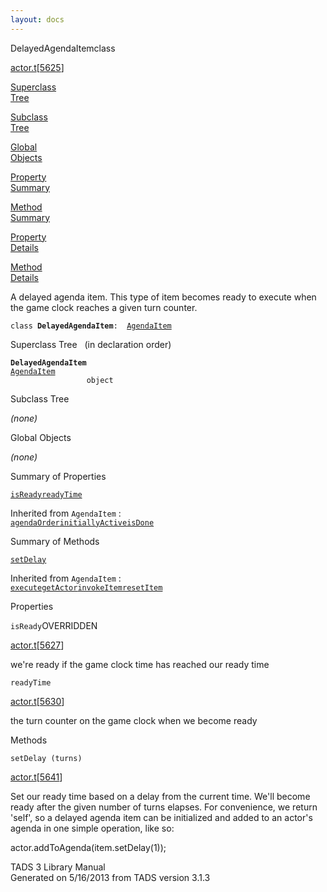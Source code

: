 ```yaml
---
layout: docs
---
```

<span class="title">DelayedAgendaItem</span><span class="type">class</span>

[actor.t](../file/actor.t.html)\[[5625](../source/actor.t.html#5625)\]

[Superclass  
Tree](#_SuperClassTree_)

[Subclass  
Tree](#_SubClassTree_)

[Global  
Objects](#_ObjectSummary_)

[Property  
Summary](#_PropSummary_)

[Method  
Summary](#_MethodSummary_)

[Property  
Details](#_Properties_)

[Method  
Details](#_Methods_)

<div class="fdesc">

A delayed agenda item. This type of item becomes ready to execute when
the game clock reaches a given turn counter.

`class `**`DelayedAgendaItem`**` :   `[`AgendaItem`](../object/AgendaItem.html)

</div>

<span id="_SuperClassTree_"></span>

<div class="mjhd">

<span class="hdln">Superclass Tree</span>   (in declaration order)

</div>

**`DelayedAgendaItem`**  
[`AgendaItem`](../object/AgendaItem.html)  
`                 object`  
<span id="_SubClassTree_"></span>

<div class="mjhd">

<span class="hdln">Subclass Tree</span>  

</div>

*(none)* <span id="_ObjectSummary_"></span>

<div class="mjhd">

<span class="hdln">Global Objects</span>  

</div>

*(none)* <span id="_PropSummary_"></span>

<div class="mjhd">

<span class="hdln">Summary of Properties</span>  

</div>

[`isReady`](#isReady)[`readyTime`](#readyTime)

Inherited from `AgendaItem` :  
[`agendaOrder`](../object/AgendaItem.html#agendaOrder)[`initiallyActive`](../object/AgendaItem.html#initiallyActive)[`isDone`](../object/AgendaItem.html#isDone)

<span id="_MethodSummary_"></span>

<div class="mjhd">

<span class="hdln">Summary of Methods</span>  

</div>

[`setDelay`](#setDelay)

Inherited from `AgendaItem` :  
[`execute`](../object/AgendaItem.html#execute)[`getActor`](../object/AgendaItem.html#getActor)[`invokeItem`](../object/AgendaItem.html#invokeItem)[`resetItem`](../object/AgendaItem.html#resetItem)

<span id="_Properties_"></span>

<div class="mjhd">

<span class="hdln">Properties</span>  

</div>

<span id="isReady"></span>

`isReady`<span class="rem">OVERRIDDEN</span>

[actor.t](../file/actor.t.html)\[[5627](../source/actor.t.html#5627)\]

<div class="desc">

we're ready if the game clock time has reached our ready time

</div>

<span id="readyTime"></span>

`readyTime`

[actor.t](../file/actor.t.html)\[[5630](../source/actor.t.html#5630)\]

<div class="desc">

the turn counter on the game clock when we become ready

</div>

<span id="_Methods_"></span>

<div class="mjhd">

<span class="hdln">Methods</span>  

</div>

<span id="setDelay"></span>

`setDelay (turns)`

[actor.t](../file/actor.t.html)\[[5641](../source/actor.t.html#5641)\]

<div class="desc">

Set our ready time based on a delay from the current time. We'll become
ready after the given number of turns elapses. For convenience, we
return 'self', so a delayed agenda item can be initialized and added to
an actor's agenda in one simple operation, like so:

actor.addToAgenda(item.setDelay(1));

</div>

<div class="ftr">

TADS 3 Library Manual  
Generated on 5/16/2013 from TADS version 3.1.3

</div>
